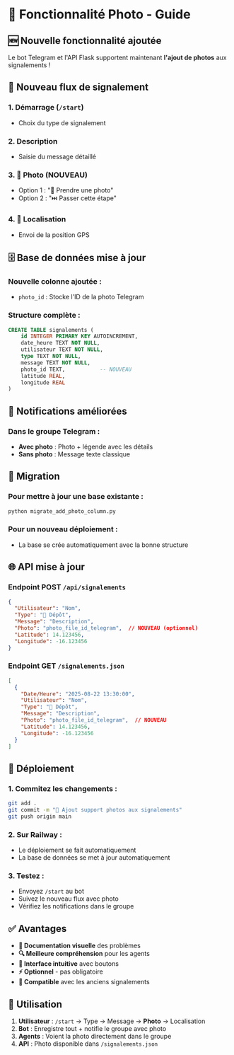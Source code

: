 # 📸 Fonctionnalité Photo - Guide

## 🆕 Nouvelle fonctionnalité ajoutée

Le bot Telegram et l'API Flask supportent maintenant **l'ajout de photos** aux signalements !

## 🔄 Nouveau flux de signalement

### 1. **Démarrage** (`/start`)
- Choix du type de signalement

### 2. **Description** 
- Saisie du message détaillé

### 3. **📸 Photo (NOUVEAU)**
- Option 1 : "📸 Prendre une photo"
- Option 2 : "⏭️ Passer cette étape"

### 4. **📍 Localisation**
- Envoi de la position GPS

## 🗄️ Base de données mise à jour

### Nouvelle colonne ajoutée :
- `photo_id` : Stocke l'ID de la photo Telegram

### Structure complète :
```sql
CREATE TABLE signalements (
    id INTEGER PRIMARY KEY AUTOINCREMENT,
    date_heure TEXT NOT NULL,
    utilisateur TEXT NOT NULL,
    type TEXT NOT NULL,
    message TEXT NOT NULL,
    photo_id TEXT,           -- NOUVEAU
    latitude REAL,
    longitude REAL
)
```

## 📱 Notifications améliorées

### Dans le groupe Telegram :
- **Avec photo** : Photo + légende avec les détails
- **Sans photo** : Message texte classique

## 🔧 Migration

### Pour mettre à jour une base existante :
```bash
python migrate_add_photo_column.py
```

### Pour un nouveau déploiement :
- La base se crée automatiquement avec la bonne structure

## 🌐 API mise à jour

### Endpoint POST `/api/signalements`
```json
{
  "Utilisateur": "Nom",
  "Type": "📍 Dépôt",
  "Message": "Description",
  "Photo": "photo_file_id_telegram",  // NOUVEAU (optionnel)
  "Latitude": 14.123456,
  "Longitude": -16.123456
}
```

### Endpoint GET `/signalements.json`
```json
[
  {
    "Date/Heure": "2025-08-22 13:30:00",
    "Utilisateur": "Nom",
    "Type": "📍 Dépôt",
    "Message": "Description",
    "Photo": "photo_file_id_telegram",  // NOUVEAU
    "Latitude": 14.123456,
    "Longitude": -16.123456
  }
]
```

## 🚀 Déploiement

### 1. **Commitez les changements :**
```bash
git add .
git commit -m "📸 Ajout support photos aux signalements"
git push origin main
```

### 2. **Sur Railway :**
- Le déploiement se fait automatiquement
- La base de données se met à jour automatiquement

### 3. **Testez :**
- Envoyez `/start` au bot
- Suivez le nouveau flux avec photo
- Vérifiez les notifications dans le groupe

## ✅ Avantages

- **📸 Documentation visuelle** des problèmes
- **🔍 Meilleure compréhension** pour les agents
- **📱 Interface intuitive** avec boutons
- **⚡ Optionnel** - pas obligatoire
- **🔄 Compatible** avec les anciens signalements

## 🎯 Utilisation

1. **Utilisateur** : `/start` → Type → Message → **Photo** → Localisation
2. **Bot** : Enregistre tout + notifie le groupe avec photo
3. **Agents** : Voient la photo directement dans le groupe
4. **API** : Photo disponible dans `/signalements.json` 